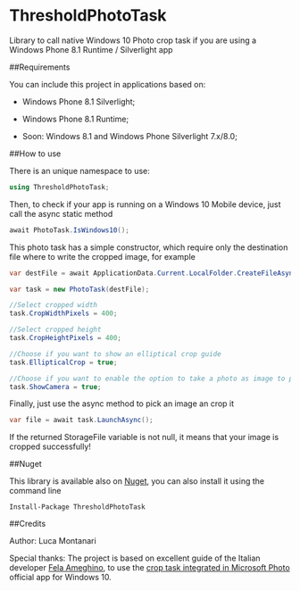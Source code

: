 # ThresholdPhotoTask

Library to call native Windows 10 Photo crop task if you are using a Windows Phone 8.1 Runtime / Silverlight app

##Requirements

You can include this project in applications based on:

- Windows Phone 8.1 Silverlight;
- Windows Phone 8.1 Runtime;

- Soon: Windows 8.1 and Windows Phone Silverlight 7.x/8.0; 

##How to use

There is an unique namespace to use:

```csharp
using ThresholdPhotoTask;
```

Then, to check if your app is running on a Windows 10 Mobile device, just call the async static method

```csharp
await PhotoTask.IsWindows10();
```

This photo task has a simple constructor, which require only the destination file where to write the cropped image, for example

```csharp
var destFile = await ApplicationData.Current.LocalFolder.CreateFileAsync("test.jpg");

var task = new PhotoTask(destFile);

//Select cropped width
task.CropWidthPixels = 400; 

//Select cropped height
task.CropHeightPixels = 400; 

//Choose if you want to show an elliptical crop guide
task.EllipticalCrop = true; 

//Choose if you want to enable the option to take a photo as image to pick
task.ShowCamera = true; 

```

Finally, just use the async method to pick an image an crop it

```csharp
var file = await task.LaunchAsync();
```

If the returned StorageFile variable is not null, it means that your image is cropped successfully!

##Nuget

This library is available also on [Nuget](https://www.nuget.org/packages/ThresholdPhotoTask/), you can also install it using the command line

```
Install-Package ThresholdPhotoTask
```

##Credits

Author: Luca Montanari

Special thanks: The project is based on excellent guide of the Italian developer [Fela Ameghino](https://github.com/FrayxRulez/), to use the [crop task integrated in Microsoft Photo](http://blogs.msdn.com/b/italy/archive/2015/07/21/guest-post-fare-il-crop-delle-immagini-usando-l-app-foto-di-windows-10.aspx) official app for Windows 10.
